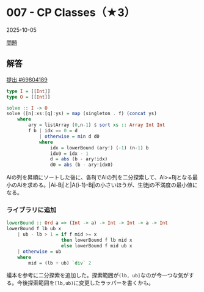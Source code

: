 # 007 - CP Classes（★3）
2025-10-05

[問題](https://atcoder.jp/contests/typical90/tasks/typical90_g)

## 解答
[提出 #69804189](https://atcoder.jp/contests/typical90/submissions/69804189)

```haskell
type I = [[Int]]
type O = [[Int]]

solve :: I -> O
solve ([n]:xs:[q]:ys) = map (singleton . f) (concat ys)
    where
        ary = listArray (0,n-1) $ sort xs :: Array Int Int
        f b | idx == 0 = d
            | otherwise = min d d0
            where
                idx = lowerBound (ary!) (-1) (n-1) b
                idx0 = idx - 1
                d = abs (b - ary!idx)
                d0 = abs (b - ary!idx0)
```
Aiの列を昇順にソートした後に、各BjでAiの列を二分探索して、Ai>=Bjとなる最小のAiを求める。|Ai-Bj|と|A{i-1}-Bj|の小さいほうが、生徒jの不満度の最小値になる。

### ライブラリに追加
```haskell
lowerBound :: Ord a => (Int -> a) -> Int -> Int -> a -> Int
lowerBound f lb ub x
    | ub - lb > 1 = if f mid >= x
                    then lowerBound f lb mid x
                    else lowerBound f mid ub x
    | otherwise = ub
    where
        mid = (lb + ub) `div` 2
```
蟻本を参考に二分探索を追加した。探索範囲が`(lb, ub]`なのが今一つな気がする。今後探索範囲を`[lb,ub)`に変更したラッパーを書くかも。